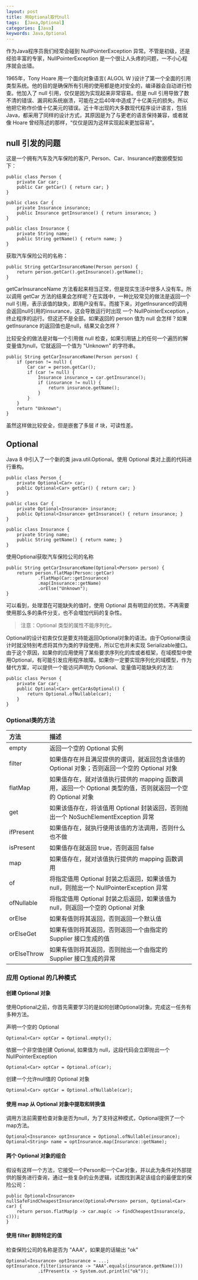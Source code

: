 ```yaml
---
layout: post
title: 用Optional取代null
tags:  [Java,Optional]
categories: [Java]
keywords: Java,Optional
---
```



作为Java程序员我们经常会碰到 NullPointerException 异常。不管是初级，还是经验丰富的专家，NullPointerException 是一个很让人头疼的问题，一不小心程序就会出错。




1965年，Tony Hoare  用一个面向对象语言( ALGOL W )设计了第一个全面的引用类型系统。他的目的是确保所有引用的使用都是绝对安全的，编译器会自动进行检查。他加入了 null 引用，仅仅是因为实现起来非常容易。但是 null 引用导致了数不清的错误、漏洞和系统崩溃，可能在之后40年中造成了十亿美元的损失。所以他把它称作价值十亿美元的错误。近十年出现的大多数现代程序设计语言，包括Java，都采用了同样的设计方式，其原因是为了与更老的语言保持兼容，或者就像 Hoare 曾经陈述的那样，“仅仅是因为这样实现起来更加容易”。  


## null 引发的问题
这是一个拥有汽车及汽车保险的客户, Person、Car、Insurance的数据模型如下：
```
public class Person { 
    private Car car;
    public Car getCar() { return car; } 
}

public class Car { 
    private Insurance insurance; 
    public Insurance getInsurance() { return insurance; } 
}

public class Insurance { 
    private String name;
    public String getName() { return name; } 
}
```

获取汽车保险公司的名称：
```
public String getCarInsuranceName(Person person) { 
    return person.getCar().getInsurance().getName(); 
}
```

getCarInsuranceName 方法看起来相当正常，但是现实生活中很多人没有车。所以调用 getCar 方法的结果会怎样呢？在实践中，一种比较常见的做法是返回一个 null 引用，表示该值的缺失，即用户没有车。而接下来，对getInsurance的调用会返回null引用的insurance，这会导致运行时出现 一个 NullPointerException ，终止程序的运行。但这还不是全部。如果返回的 person 值为 null 会怎样？如果 getInsurance 的返回值也是null，结果又会怎样？ 

比较安全的做法是对每一个引用做 null 检查，如果引用链上的任何一个遍历的解变量值为null，它就返回一个值为 "Unknown" 的字符串。
```
public String getCarInsuranceName(Person person) {
    if (person != null) {
        Car car = person.getCar();
        if (car != null) {
            Insurance insurance = car.getInsurance();
            if (insurance != null) {
                return insurance.getName();
            }
        }
    }
    return "Unknown";
}
```
虽然这样做比较安全，但是嵌套了多层 if 块，可读性差。

## Optional
Java 8 中引入了一个新的类 java.util.Optional<T>。使用 Optional 类对上面的代码进行重构。

```
public class Person {
    private Optional<Car> car;
    public Optional<Car> getCar() { return car; } 
}

public class Car {
    private Optional<Insurance> insurance; 
    public Optional<Insurance> getInsurance() { return insurance; } 
}

public class Insurance {
    private String name;
    public String getName() { return name; } 
} 
```

使用Optional获取汽车保险公司的名称
```
public String getCarInsuranceName(Optional<Person> person) {
    return person.flatMap(Person::getCar)
            .flatMap(Car::getInsurance)
            .map(Insurance::getName)
            .orElse("Unknown");
}
```

可以看到，处理潜在可能缺失的值时，使用 Optional 具有明显的优势。不再需要使用那么多的条件分支，也不会增加代码的复杂性。

> 注意：Optional 类型的属性不能序列化。

Optional的设计初衷仅仅是要支持能返回Optional对象的语法。由于Optional类设计时就没特别考虑将其作为类的字段使用，所以它也并未实现 Serializable接口。由于这个原因，如果你的应用使用了某些要求序列化的库或者框架，在域模型中使用Optional，有可能引发应用程序故障。如果你一定要实现序列化的域模型，作为替代方案，可以提供一个能访问声明为 Optional、变量值可能缺失的方法:

```
public class Person { 
    private Car car; 
    public Optional<Car> getCarAsOptional() { 
        return Optional.ofNullable(car); 
    } 
} 
```

### Optional类的方法

<style>
table th:first-of-type {
    width: 15%;
}
</style>

|方法       |描述               |
|:-         |:-                    |
|empty      |返回一个空的 Optional 实例       |
|filter     |如果值存在并且满足提供的谓词，就返回包含该值的 Optional 对象；否则返回一个空的 Optional 对象|
|flatMap    |如果值存在，就对该值执行提供的 mapping 函数调用，返回一个 Optional 类型的值，否则就返回一个空的 Optional 对象 |
|get|如果该值存在，将该值用 Optional 封装返回，否则抛出一个 NoSuchElementException 异常|
|ifPresent  |如果值存在，就执行使用该值的方法调用，否则什么也不做|
|isPresent  |如果值存在就返回 true，否则返回 false|
|map        |如果值存在，就对该值执行提供的 mapping 函数调用|
|of         |将指定值用 Optional 封装之后返回，如果该值为 null，则抛出一个 NullPointerException 异常|
|ofNullable |将指定值用 Optional 封装之后返回，如果该值为 null，则返回一个空的 Optional 对象|
|orElse     |如果有值则将其返回，否则返回一个默认值| 
|orElseGet  |如果有值则将其返回，否则返回一个由指定的 Supplier 接口生成的值 |
|orElseThrow|如果有值则将其返回，否则抛出一个由指定的 Supplier 接口生成的异常 |


### 应用 Optional 的几种模式

#### 创建 Optional 对象
使用Optional之前，你首先需要学习的是如何创建Optional对象。完成这一任务有多种方法。 

声明一个空的 Optional
```
Optional<Car> optCar = Optional.empty(); 
```

依据一个非空值创建 Optional, 如果值为 null，这段代码会立即抛出一个NullPointerException
```
Optional<Car> optCar = Optional.of(car); 
```
  
创建一个允许null值的 Optional 对象
```
Optional<Car> optCar = Optional.ofNullable(car); 
```

#### 使用 map 从 Optional 对象中提取和转换值
调用方法前需要检查对象是否为null，为了支持这种模式，Optional提供了一个map方法。
```
Optional<Insurance> optInsurance = Optional.ofNullable(insurance); 
Optional<String> name = optInsurance.map(Insurance::getName); 
```

#### 两个 Optional 对象的组合
假设有这样一个方法，它接受一个Person和一个Car对象，并以此为条件对外部提供的服务进行查询，通过一些复杂的业务逻辑，试图找到满足该组合的最便宜的保险公司：
```
public Optional<Insurance> nullSafeFindCheapestInsurance(Optional<Person> person, Optional<Car> car) { 
    return person.flatMap(p -> car.map(c -> findCheapestInsurance(p, c))); 
} 
```

#### 使用 filter 剔除特定的值
检查保险公司的名称是否为 "AAA"，如果是的话输出 "ok"
```
Optional<Insurance> optInsurance = ...; 
optInsurance.filter(insurance -> "AAA".equals(insurance.getName())) 
            .ifPresent(x -> System.out.println("ok")); 
```
